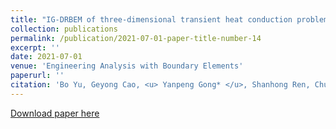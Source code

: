 ```yaml
---
title: "IG-DRBEM of three-dimensional transient heat conduction problems"
collection: publications
permalink: /publication/2021-07-01-paper-title-number-14
excerpt: ''
date: 2021-07-01
venue: 'Engineering Analysis with Boundary Elements'
paperurl: ''
citation: 'Bo Yu, Geyong Cao, <u> Yanpeng Gong* </u>, Shanhong Ren, Chunying Dong. IG-DRBEM of three-dimensional transient heat conduction problems, Engineering Analysis with Boundary Elements, 128, 2021, 298-309.'
---
```


[Download paper here](http://knownfull.github.io/files/202107EABE.pdf)
